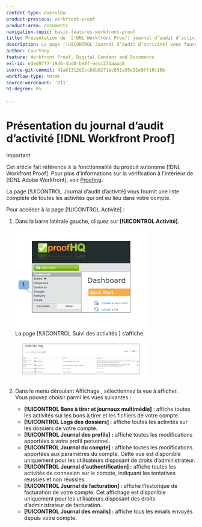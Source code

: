 ```yaml
---
content-type: overview
product-previous: workfront-proof
product-area: documents
navigation-topic: basic-features-workfront-proof
title: Présentation du  [!DNL Workfront Proof] journal d’audit d’activité
description: La page [!UICONTROL Journal d’audit d’activité] vous fournit une liste complète de toutes les activités qui ont eu lieu dans votre compte.
author: Courtney
feature: Workfront Proof, Digital Content and Documents
exl-id: eded97f7-19d6-4bd0-be8f-eecc274aaab8
source-git-commit: 41ab1312d2ccb8b8271bc851a35e31e9ff18c16b
workflow-type: tm+mt
source-wordcount: '211'
ht-degree: 0%

---
```


# Présentation du journal d’audit d’activité [!DNL Workfront Proof]

>[!IMPORTANT]
>
>Cet article fait référence à la fonctionnalité du produit autonome [!DNL Workfront Proof]. Pour plus d&#39;informations sur la vérification à l&#39;intérieur de [!DNL Adobe Workfront], voir [Proofing](../../../review-and-approve-work/proofing/proofing.md).

La page [!UICONTROL Journal d’audit d’activité] vous fournit une liste complète de toutes les activités qui ont eu lieu dans votre compte.

Pour accéder à la page [!UICONTROL Activité] :

1. Dans la barre latérale gauche, cliquez sur **[!UICONTROL Activité]**.\
   ![Activity.png](assets/activity-350x278.png)\
   La page [!UICONTROL Suivi des activités ] s’affiche.\
   ![Proof_and_media.png](assets/proof-and-media-350x119.png)

1. Dans le menu déroulant Affichage , sélectionnez la vue à afficher.\
   Vous pouvez choisir parmi les vues suivantes :

   * **[!UICONTROL Bons à tirer et journaux multimédia]** : affiche toutes les activités sur les bons à tirer et les fichiers de votre compte.
   * **[!UICONTROL Logs des dossiers] :** affiche toutes les activités sur les dossiers de votre compte.
   * **[!UICONTROL Journal des profils] :** affiche toutes les modifications apportées à votre profil personnel.
   * **[!UICONTROL Journal du compte] :** affiche toutes les modifications apportées aux paramètres du compte. Cette vue est disponible uniquement pour les utilisateurs disposant de droits d’administrateur.
   * **[!UICONTROL Journal d’authentification] :** affiche toutes les activités de connexion sur le compte, indiquant les tentatives réussies et non réussies.
   * **[!UICONTROL Journal de facturation] :** affiche l’historique de facturation de votre compte. Cet affichage est disponible uniquement pour les utilisateurs disposant des droits d’administrateur de facturation.
   * **[!UICONTROL Journal des emails] :** affiche tous les emails envoyés depuis votre compte.
